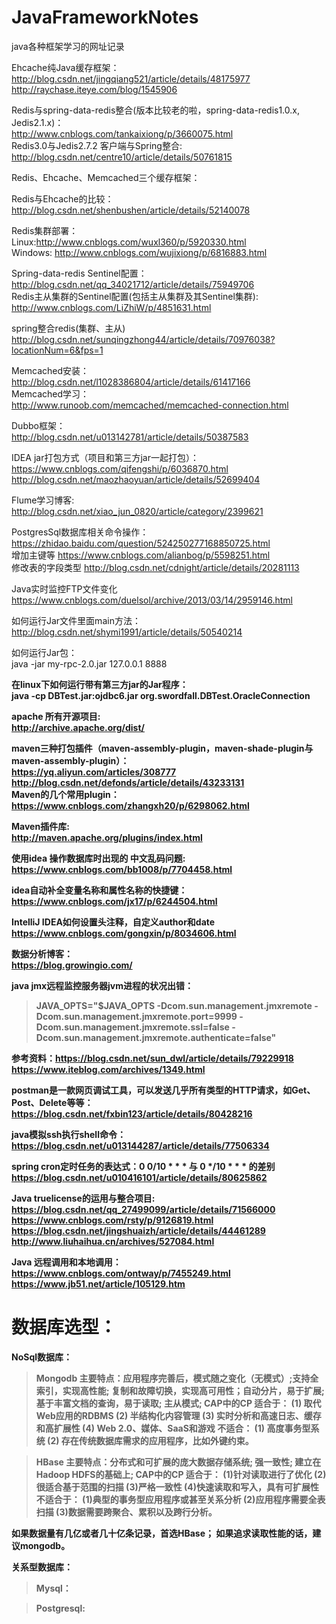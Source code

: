 # JavaFrameworkNotes
java各种框架学习的网址记录<br/>

Ehcache纯Java缓存框架：<br/>
http://blog.csdn.net/jingqiang521/article/details/48175977<br/>
http://raychase.iteye.com/blog/1545906<br/>

Redis与spring-data-redis整合(版本比较老的啦，spring-data-redis1.0.x, Jedis2.1.x)：<br/>
http://www.cnblogs.com/tankaixiong/p/3660075.html<br/>
Redis3.0与Jedis2.7.2 客户端与Spring整合:<br/>
http://blog.csdn.net/centre10/article/details/50761815<br/>

Redis、Ehcache、Memcached三个缓存框架：<br/>

Redis与Ehcache的比较：<br/>
http://blog.csdn.net/shenbushen/article/details/52140078<br/>

Redis集群部署：<br/>
Linux:http://www.cnblogs.com/wuxl360/p/5920330.html<br/>
Windows: http://www.cnblogs.com/wujixiong/p/6816883.html<br/>

Spring-data-redis Sentinel配置：<br/>
http://blog.csdn.net/qq_34021712/article/details/75949706<br/>
Redis主从集群的Sentinel配置(包括主从集群及其Sentinel集群):<br/>
http://www.cnblogs.com/LiZhiW/p/4851631.html<br/>

spring整合redis(集群、主从)<br/>
http://blog.csdn.net/sunqingzhong44/article/details/70976038?locationNum=6&fps=1<br/>

Memcached安装：<br/>
http://blog.csdn.net/l1028386804/article/details/61417166<br/>
Memcached学习：<br/>
http://www.runoob.com/memcached/memcached-connection.html<br/>

Dubbo框架：<br/>
http://blog.csdn.net/u013142781/article/details/50387583<br/>

IDEA jar打包方式（项目和第三方jar一起打包）：<br/>
https://www.cnblogs.com/qifengshi/p/6036870.html<br/>
http://blog.csdn.net/maozhaoyuan/article/details/52699404<br/>

Flume学习博客:<br/>
http://blog.csdn.net/xiao_jun_0820/article/category/2399621<br/>

PostgresSql数据库相关命令操作：<br/>
https://zhidao.baidu.com/question/524250277168850725.html<br/>
增加主键等 https://www.cnblogs.com/alianbog/p/5598251.html<br/>
修改表的字段类型 http://blog.csdn.net/cdnight/article/details/20281113<br/>

Java实时监控FTP文件变化
https://www.cnblogs.com/duelsol/archive/2013/03/14/2959146.html<br/>

如何运行Jar文件里面main方法：<br/>
http://blog.csdn.net/shymi1991/article/details/50540214<br/>

如何运行Jar包：<br/>
java -jar my-rpc-2.0.jar 127.0.0.1 8888

<b>在linux下如何运行带有第三方jar的Jar程序<b/>：<br/>
java -cp DBTest.jar:ojdbc6.jar  org.swordfall.DBTest.OracleConnection 

apache 所有开源项目:<br/>
http://archive.apache.org/dist/<br/>

maven三种打包插件（maven-assembly-plugin，maven-shade-plugin与maven-assembly-plugin）：<br/>
https://yq.aliyun.com/articles/308777<br/>
http://blog.csdn.net/defonds/article/details/43233131<br/>
Maven的几个常用plugin：<br/>
https://www.cnblogs.com/zhangxh20/p/6298062.html<br/>

Maven插件库:<br/>
http://maven.apache.org/plugins/index.html<br/>

使用idea 操作数据库时出现的 中文乱码问题:<br/>
https://www.cnblogs.com/bb1008/p/7704458.html<br/>

idea自动补全变量名称和属性名称的快捷键：<br/>
https://www.cnblogs.com/jx17/p/6244504.html<br/>

IntelliJ IDEA如何设置头注释，自定义author和date
https://www.cnblogs.com/gongxin/p/8034606.html<br/>

数据分析博客：<br/>
https://blog.growingio.com/<br/>

java jmx远程监控服务器jvm进程的状况出错：<br/>
>JAVA_OPTS="$JAVA_OPTS
-Dcom.sun.management.jmxremote
-Dcom.sun.management.jmxremote.port=9999 
-Dcom.sun.management.jmxremote.ssl=false 
-Dcom.sun.management.jmxremote.authenticate=false"

参考资料：https://blog.csdn.net/sun_dwl/article/details/79229918<br/>
https://www.iteblog.com/archives/1349.html<br/>

postman是一款网页调试工具，可以发送几乎所有类型的HTTP请求，如Get、Post、Delete等等：<br/>
https://blog.csdn.net/fxbin123/article/details/80428216

java模拟ssh执行shell命令：<br/>
https://blog.csdn.net/u013144287/article/details/77506334

spring cron定时任务的表达式：0 0/10 * * * 与 0 */10 * * * 的差别 <br/>
https://blog.csdn.net/u010416101/article/details/80625862

Java truelicense的运用与整合项目:<br/>
https://blog.csdn.net/qq_27499099/article/details/71566000<br/>
https://www.cnblogs.com/rsty/p/9126819.html<br/>
https://blog.csdn.net/jingshuaizh/article/details/44461289<br/>
http://www.liuhaihua.cn/archives/527084.html<br/>

Java 远程调用和本地调用：<br/>
https://www.cnblogs.com/ontway/p/7455249.html<br/>
https://www.jb51.net/article/105129.htm<br/>

# 数据库选型：
NoSql数据库：
>Mongodb
主要特点：应用程序完善后，模式随之变化（无模式）;支持全索引，实现高性能; 复制和故障切换，实现高可用性；自动分片，易于扩展; 基于丰富文档的查询，易于读取; 主从模式; CAP中的CP
适合于：
(1) 取代Web应用的RDBMS
(2) 半结构化内容管理
(3) 实时分析和高速日志、缓存和高扩展性
(4) Web 2.0、媒体、SaaS和游戏
不适合：
(1) 高度事务型系统
(2) 存在传统数据库需求的应用程序，比如外键约束。

>HBase
主要特点：分布式和可扩展的庞大数据存储系统; 强一致性; 建立在Hadoop HDFS的基础上; CAP中的CP
适合于：
(1)针对读取进行了优化
(2)很适合基于范围的扫描
(3)严格一致性
(4)快速读取和写入，具有可扩展性
不适合于：
(1)典型的事务型应用程序或甚至关系分析
(2)应用程序需要全表扫描
(3)数据需要跨聚合、累积以及跨行分析。

如果数据量有几亿或者几十亿条记录，首选HBase；
如果追求读取性能的话，建议mongodb。


关系型数据库：
>Mysql：

>Postgresql:
